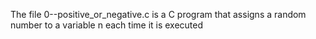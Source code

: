 The file 0--positive_or_negative.c is a C program that assigns a random number to a variable n each time it is executed
